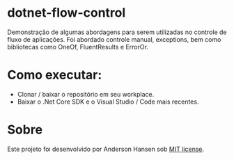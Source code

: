 # dotnet-flow-control
Demonstração de algumas abordagens para serem utilizadas no controle de fluxo de aplicações. Foi abordado controle manual, exceptions, bem como bibliotecas como OneOf, FluentResults e ErrorOr.

# Como executar:
- Clonar / baixar o repositório em seu workplace.
- Baixar o .Net Core SDK e o Visual Studio / Code mais recentes.

# Sobre
Este projeto foi desenvolvido por Anderson Hansen sob [MIT license](LICENSE).